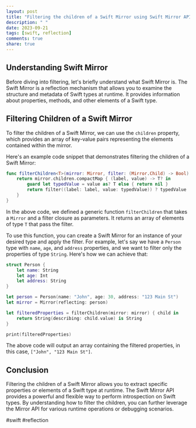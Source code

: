 ```yaml
---
layout: post
title: "Filtering the children of a Swift Mirror using Swift Mirror API"
description: " "
date: 2023-09-21
tags: [swift, reflection]
comments: true
share: true
---
```


## Understanding Swift Mirror

Before diving into filtering, let's briefly understand what Swift Mirror is. The Swift Mirror is a reflection mechanism that allows you to examine the structure and metadata of Swift types at runtime. It provides information about properties, methods, and other elements of a Swift type.

## Filtering Children of a Swift Mirror

To filter the children of a Swift Mirror, we can use the `children` property, which provides an array of key-value pairs representing the elements contained within the mirror.

Here's an example code snippet that demonstrates filtering the children of a Swift Mirror:

```swift
func filterChildren<T>(mirror: Mirror, filter: (Mirror.Child) -> Bool) -> [T] {
    return mirror.children.compactMap { (label, value) -> T? in
        guard let typedValue = value as? T else { return nil }
        return filter((label: label, value: typedValue)) ? typedValue : nil
    }
}
```

In the above code, we defined a generic function `filterChildren` that takes a `Mirror` and a filter closure as parameters. It returns an array of elements of type `T` that pass the filter.

To use this function, you can create a Swift Mirror for an instance of your desired type and apply the filter. For example, let's say we have a `Person` type with `name`, `age`, and `address` properties, and we want to filter only the properties of type `String`. Here's how we can achieve that:

```swift
struct Person {
    let name: String
    let age: Int
    let address: String
}

let person = Person(name: "John", age: 30, address: "123 Main St")
let mirror = Mirror(reflecting: person)

let filteredProperties = filterChildren(mirror: mirror) { child in
    return String(describing: child.value) is String
}

print(filteredProperties)
```

The above code will output an array containing the filtered properties, in this case, `["John", "123 Main St"]`.

## Conclusion

Filtering the children of a Swift Mirror allows you to extract specific properties or elements of a Swift type at runtime. The Swift Mirror API provides a powerful and flexible way to perform introspection on Swift types. By understanding how to filter the children, you can further leverage the Mirror API for various runtime operations or debugging scenarios.

#swift #reflection